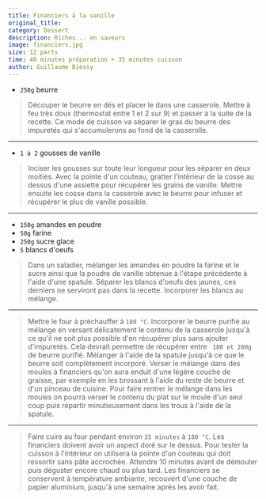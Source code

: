 ```yaml
---
title: Financiers à la vanille
original_title: 
category: Dessert
description: Riches... en saveurs
image: financiers.jpg
size: 12 parts
time: 40 minutes préparation + 35 minutes cuisson
author: Guillaume Biessy
---
```


* `250g` beurre

> Découper le beurre en dés et placer le dans une casserole. Mettre à feu très doux (thermostat entre 1 et 2 sur 9) et passer à la suite de la recette. Ce mode de cuisson va séparer le gras du beurre des impuretés qui s'accumulerons au fond de la casserolle.

---

* `1 à 2` gousses de vanille

> Inciser les gousses sur toute leur longueur pour les séparer en deux moitiés. Avec la pointe d'un couteau, gratter l'intérieur de la cosse au dessus d'une assiette pour récupérer les grains de vanille. Mettre ensuite les cosse dans la casserole avec le beurre pour infuser et récupérer le plus de vanille possible.

---

* `150g` amandes en poudre
* `50g` farine
* `250g` sucre glace
* `5` blancs d'oeufs

> Dans un saladier, mélanger les amandes en poudre la farine et le sucre ainsi que la poudre de vanille obtenue à l'étape précédente à l'aide d'une spatule. Séparer les blancs d'oeufs des jaunes, ces derniers ne serviront pas dans la recette. Incorporer les blancs au mélange.

---

> Mettre le four à préchauffer à `180 °C`. Incorporer le beurre purifié au mélange en versant délicatement le contenu de la casserole jusqu'à ce qu'il ne soit plus possible d'en récupérer plus sans ajouter d'impuretés. Cela devrait permettre de récupérer entre ` 180 et 200g` de beurre purifié. Mélanger à l'aide de la spatule jusqu'à ce que le beurre soit complètement incorporé. Verser le mélange dans des moules à financiers qu'on aura enduit d'une légère couche de graisse, par exemple en les brossant à l'aide du reste de beurre et d'un pinceau de cuisine. Pour faire rentrer le mélange dans les moules on pourra verser le contenu du plat sur le moule d'un seul coup puis répartir minutieusement dans les trous à l'aide de la spatule.

---

> Faire cuire au four pendant environ `35 minutes` à `180 °C`. Les financiers doivent avoir un aspect doré sur le dessus. Pour tester la cuisson à l'intérieur on utilisera la pointe d'un couteau qui doit ressortir sans pâte accrochée. Attendre 10 minutes avant de démouler puis déguster encore chaud ou plus tard. Les financiers se conservent à température ambiante, recouvert d'une couche de papier aluminium, jusqu'à une semaine après les avoir fait.
